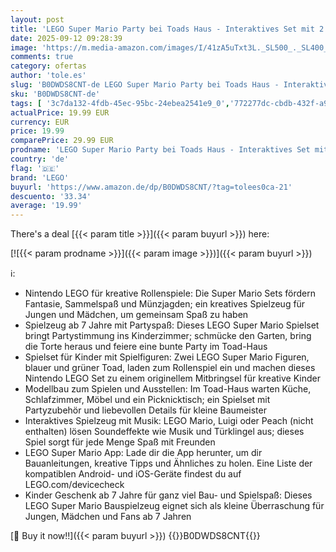 ```yaml
---
layout: post
title: 'LEGO Super Mario Party bei Toads Haus - Interaktives Set mit 2 Figuren  Küche  Schlafzimmer & Picknicktisch - Kinder Spielset zum Bauen - Gamer Geschenk für Jungen & Mädchen ab 7 Jahren - 72041'
date: 2025-09-12 09:28:39
image: 'https://m.media-amazon.com/images/I/41zA5uTxt3L._SL500_._SL400_.jpg'
comments: true
category: ofertas
author: 'tole.es'
slug: 'B0DWDS8CNT-de LEGO Super Mario Party bei Toads Haus - Interaktives Set...'
sku: 'B0DWDS8CNT-de'
tags: [ '3c7da132-4fdb-45ec-95bc-24ebea2541e9_0','772277dc-cbdb-432f-a915-25a321e9ed8c_0','772277dc-cbdb-432f-a915-25a321e9ed8c_7001','772277dc-cbdb-432f-a915-25a321e9ed8c_8001','772277dc-cbdb-432f-a915-25a321e9ed8c_8901','772277dc-cbdb-432f-a915-25a321e9ed8c_9901','Arborist Merchandising Root','Bauspielzeug & Konstruktionsspielzeug','Bauspielzeugsets','Custom Stores','LEGO','NA selection','Neuheiten Social: Spielzeug','New Arrivals in Toys','New Arrivals-Toys-Revamp','Paid Social - CML Toys','Self Service','Special Features Stores','Spielzeug','Top Brands in Toys','Toys & Figures','lego','🇩🇪', ]
actualPrice: 19.99 EUR
currency: EUR
price: 19.99
comparePrice: 29.99 EUR
prodname: 'LEGO Super Mario Party bei Toads Haus - Interaktives Set mit 2 Figuren  Küche  Schlafzimmer & Picknicktisch - Kinder Spielset zum Bauen - Gamer Geschenk für Jungen & Mädchen ab 7 Jahren - 72041'
country: 'de'
flag: '🇩🇪'
brand: 'LEGO'
buyurl: 'https://www.amazon.de/dp/B0DWDS8CNT/?tag=tolees0ca-21'
descuento: '33.34'
average: '19.99'
---
```


There's a deal [{{< param title >}}]({{< param buyurl >}})  here:

[![{{< param prodname >}}]({{< param image >}})]({{< param buyurl >}})

ℹ️:

- Nintendo LEGO für kreative Rollenspiele: Die Super Mario Sets fördern Fantasie, Sammelspaß und Münzjagden; ein kreatives Spielzeug für Jungen und Mädchen, um gemeinsam Spaß zu haben
- Spielzeug ab 7 Jahre mit Partyspaß: Dieses LEGO Super Mario Spielset bringt Partystimmung ins Kinderzimmer; schmücke den Garten, bring die Torte heraus und feiere eine bunte Party im Toad-Haus
- Spielset für Kinder mit Spielfiguren: Zwei LEGO Super Mario Figuren, blauer und grüner Toad, laden zum Rollenspiel ein und machen dieses Nintendo LEGO Set zu einem originellem Mitbringsel für kreative Kinder
- Modellbau zum Spielen und Ausstellen: Im Toad-Haus warten Küche, Schlafzimmer, Möbel und ein Picknicktisch; ein Spielset mit Partyzubehör und liebevollen Details für kleine Baumeister
- Interaktives Spielzeug mit Musik: LEGO Mario, Luigi oder Peach (nicht enthalten) lösen Soundeffekte wie Musik und Türklingel aus; dieses Spiel sorgt für jede Menge Spaß mit Freunden
- LEGO Super Mario App: Lade dir die App herunter, um dir Bauanleitungen, kreative Tipps und Ähnliches zu holen. Eine Liste der kompatiblen Android- und iOS-Geräte findest du auf LEGO.com/devicecheck
- Kinder Geschenk ab 7 Jahre für ganz viel Bau- und Spielspaß: Dieses LEGO Super Mario Bauspielzeug eignet sich als kleine Überraschung für Jungen, Mädchen und Fans ab 7 Jahren

[🛒 Buy it now!!]({{< param buyurl >}})
{{<world>}}B0DWDS8CNT{{</world>}}
